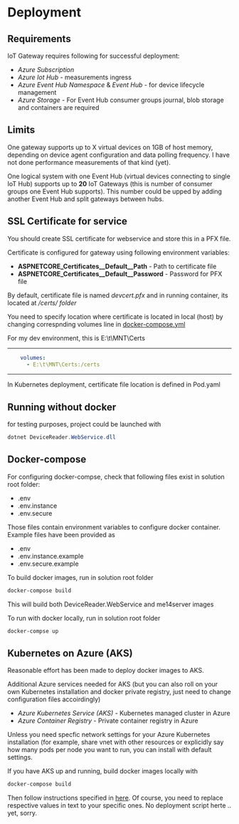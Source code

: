 ﻿# Deployment

## Requirements

IoT Gateway requires following for successful deployment:

* *Azure Subscription*
* *Azure Iot Hub* - measurements ingress
* *Azure Event Hub Namespace* & *Event Hub* - for device lifecycle management
* *Azure Storage* - For Event Hub consumer groups journal, blob storage and containers are required
 

## Limits

One gateway supports up to X virtual devices on 1GB of host memory, depending on device agent configuration and data polling frequency. 
I have not done performance measurements of that kind (yet).

One logical system with one Event Hub (virtual devices connecting to single IoT Hub) supports up to **20** IoT 
Gateways (this is number of consumer groups one Event Hub supports). 
This number could be upped by adding another Event Hub and split gateways between hubs.

## SSL Certificate for service

You should create SSL certificate for webservice and store this in a PFX file. 

Certificate is configured for gateway using following environment variables:

* **ASPNETCORE_Certificates__Default__Path** - Path to  certificate file
* **ASPNETCORE_Certificates__Default__Password** - Password for PFX file


By default, certificate file is named *devcert.pfx* and in running container, its located at */certs/ folder*

You need to specify location where certificate is located in local (host) by changing correspnding volumes line in [docker-compose.yml](../docker-compose.yml)

For my dev environment, this is E:\t\MNT\Certs
___
```yaml
    volumes:
      - E:\t\MNT\Certs:/certs
```
___

In Kubernetes deployment, certificate file location is defined in Pod.yaml



## Running without docker

for testing purposes, project could be launched with

```powershell
dotnet DeviceReader.WebService.dll
```

## Docker-compose


For configuring docker-compse, check that following files exist in solution root folder:

* .env
* .env.instance
* .env.secure

Those files contain environment variables to configure docker container. Example files have been provided as

* .env
* .env.instance.example
* .env.secure.example

To build docker images, run in solution root folder

```powershell
docker-compose build
```
This will build both DeviceReader.WebService and me14server images

To run with docker locally, run in solution root folder

```powershell
docker-compse up
```

## Kubernetes on Azure (AKS)

Reasonable effort has been made to deploy docker images to AKS. 

Additional Azure services needed for AKS (but you can also roll on your own Kubernetes installation and docker private registry, just need to change configuration files accoirdingly)

* *Azure Kubernetes Service (AKS)* - Kubernetes managed cluster in Azure
* *Azure Container Registry* - Private container registry in Azure

Unless you need specfic network settings for your Azure Kubernetes installation (for example, share vnet with other resources or explicidly say  how many pods per node you want to run, you can install with default settings. 

If you have AKS up and running, build docker images locally with 
```powershell
docker-compose build
```

Then follow instructions specified in [here](../kubernetes/steps.txt). Of course, you need to replace respective values in text to your specific ones. No deployment script herte .. yet, sorry.


